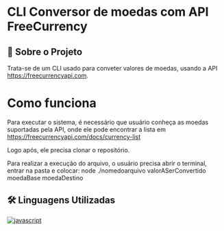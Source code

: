 
# CLI Conversor de moedas com API FreeCurrency




## 🚀 Sobre o Projeto
Trata-se de um CLI usado para conveter valores de moedas, usando a API https://freecurrencyapi.com.

# Como funciona
Para executar o sistema, é necessário que  usuário conheça as moedas suportadas pela API, onde ele pode encontrar a lista em https://freecurrencyapi.com/docs/currency-list

Logo após, ele precisa clonar o repositório.

Para realizar a execução do arquivo, o usuário precisa abrir o terminal, entrar na pasta e colocar: node ./nomedoarquivo valorASerConvertido moedaBase moedaDestino




## 🛠 Linguagens Utilizadas
[![javascript](https://img.shields.io/badge/JavaScript-F7DF1E?style=for-the-badge&logo=javascript&logoColor=black)](https://img.shields.io/badge/JavaScript-F7DF1E?style=for-the-badge&logo=javascript&logoColor=black) 




